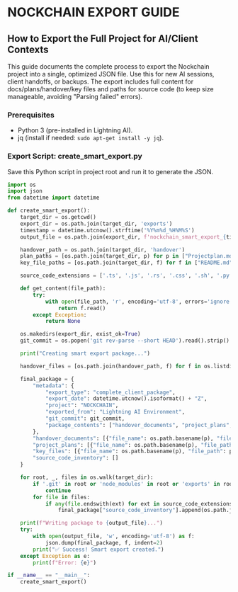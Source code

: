 # NOCKCHAIN EXPORT GUIDE
## How to Export the Full Project for AI/Client Contexts

This guide documents the complete process to export the Nockchain project into a single, optimized JSON file. Use this for new AI sessions, client handoffs, or backups. The export includes full content for docs/plans/handover/key files and paths for source code (to keep size manageable, avoiding "Parsing failed" errors).

### Prerequisites
- Python 3 (pre-installed in Lightning AI).
- jq (install if needed: `sudo apt-get install -y jq`).

### Export Script: create_smart_export.py
Save this Python script in project root and run it to generate the JSON.

```python
import os
import json
from datetime import datetime

def create_smart_export():
    target_dir = os.getcwd()
    export_dir = os.path.join(target_dir, 'exports')
    timestamp = datetime.utcnow().strftime('%Y%m%d_%H%M%S')
    output_file = os.path.join(export_dir, f'nockchain_smart_export_{timestamp}.json')

    handover_path = os.path.join(target_dir, 'handover')
    plan_paths = [os.path.join(target_dir, p) for p in ["Projectplan.md", "Nockchainprojectplan.md"] if os.path.exists(os.path.join(target_dir, p))]
    key_file_paths = [os.path.join(target_dir, f) for f in ["README.md", "CLAUDE.md", "package.json", "docker-compose.yml"] if os.path.exists(os.path.join(target_dir, f))]

    source_code_extensions = ['.ts', '.js', '.rs', '.css', '.sh', '.py']

    def get_content(file_path):
        try:
            with open(file_path, 'r', encoding='utf-8', errors='ignore') as f:
                return f.read()
        except Exception:
            return None

    os.makedirs(export_dir, exist_ok=True)
    git_commit = os.popen('git rev-parse --short HEAD').read().strip()

    print("Creating smart export package...")

    handover_files = [os.path.join(handover_path, f) for f in os.listdir(handover_path) if f.endswith('.md')] if os.path.isdir(handover_path) else []

    final_package = {
        "metadata": {
            "export_type": "complete_client_package",
            "export_date": datetime.utcnow().isoformat() + "Z",
            "project": "NOCKCHAIN",
            "exported_from": "Lightning AI Environment",
            "git_commit": git_commit,
            "package_contents": ["handover_documents", "project_plans", "key_files", "source_code_inventory"]
        },
        "handover_documents": [{"file_name": os.path.basename(p), "file_path": p, "content": get_content(p)} for p in handover_files if get_content(p)],
        "project_plans": [{"file_name": os.path.basename(p), "file_path": p, "content": get_content(p)} for p in plan_paths if get_content(p)],
        "key_files": [{"file_name": os.path.basename(p), "file_path": p, "content": get_content(p)} for p in key_file_paths if get_content(p)],
        "source_code_inventory": []
    }

    for root, _, files in os.walk(target_dir):
        if '.git' in root or 'node_modules' in root or 'exports' in root:
            continue
        for file in files:
            if any(file.endswith(ext) for ext in source_code_extensions):
                final_package["source_code_inventory"].append(os.path.join(root, file))

    print(f"Writing package to {output_file}...")
    try:
        with open(output_file, 'w', encoding='utf-8') as f:
            json.dump(final_package, f, indent=2)
        print("✅ Success! Smart export created.")
    except Exception as e:
        print(f"Error: {e}")

if __name__ == "__main__":
    create_smart_export()
